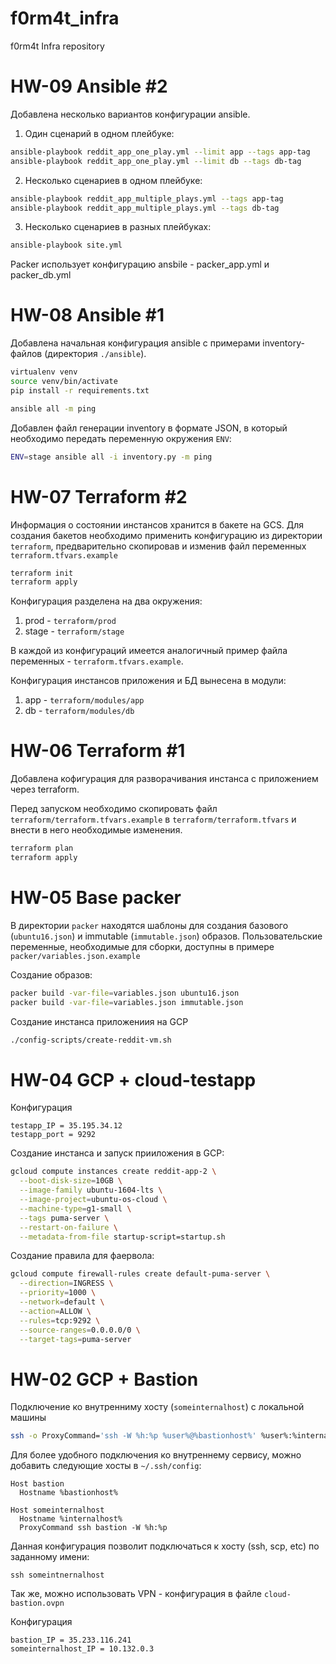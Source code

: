 # f0rm4t_infra
f0rm4t Infra repository

# HW-09 Ansible #2

Добавлена несколько вариантов конфигурации ansible.

1. Один сценарий в одном плейбуке:

```bash
ansible-playbook reddit_app_one_play.yml --limit app --tags app-tag
ansible-playbook reddit_app_one_play.yml --limit db --tags db-tag
```

2. Несколько сценариев в одном плейбуке:

```bash
ansible-playbook reddit_app_multiple_plays.yml --tags app-tag
ansible-playbook reddit_app_multiple_plays.yml --tags db-tag
```

3. Несколько сценариев в разных плейбуках:

```bash
ansible-playbook site.yml
```

Packer использует конфигурацию ansbile - packer_app.yml и packer_db.yml

# HW-08 Ansible #1

Добавлена начальная конфигурация ansible с примерами inventory-файлов (директория `./ansible`).

```bash
virtualenv venv
source venv/bin/activate
pip install -r requirements.txt

ansible all -m ping
```

Добавлен файл генерации inventory в формате JSON, в который необходимо передать переменную окружения `ENV`:

```bash
ENV=stage ansible all -i inventory.py -m ping
```


# HW-07 Terraform #2

Информация о состоянии инстансов хранится в бакете на GCS. Для создания бакетов необходимо применить конфигурацию из директории `terraform`, предварительно скопировав и изменив файл переменных `terraform.tfvars.example`

```bash
terraform init
terraform apply
```

Конфигурация разделена на два окружения:
1. prod - `terraform/prod`
2. stage - `terraform/stage`

В каждой из конфигураций имеется аналогичный пример файла переменных - `terraform.tfvars.example`.

Конфигурация инстансов приложения и БД вынесена в модули:

1. app - `terraform/modules/app`
2. db - `terraform/modules/db`

# HW-06 Terraform #1

Добавлена кофигурация для разворачивания инстанса с приложением через terraform.

Перед запуском необходимо скопировать файл `terraform/terraform.tfvars.example` в `terraform/terraform.tfvars` и внести в него необходимые изменения.

```bash
terraform plan
terraform apply
```

# HW-05 Base packer

В директории `packer` находятся шаблоны для создания базового (`ubuntu16.json`) и immutable (`immutable.json`) образов. Пользовательские переменные, необходимые для сборки, доступны в примере `packer/variables.json.example`

Создание образов:

```bash
packer build -var-file=variables.json ubuntu16.json
packer build -var-file=variables.json immutable.json
```

Создание инстанса приложениия на GCP

```bash
./config-scripts/create-reddit-vm.sh
```

# HW-04 GCP + cloud-testapp

Конфигурация

```
testapp_IP = 35.195.34.12
testapp_port = 9292
```

Создание инстанса и запуск прииложения в GCP:

```bash
gcloud compute instances create reddit-app-2 \
  --boot-disk-size=10GB \
  --image-family ubuntu-1604-lts \
  --image-project=ubuntu-os-cloud \
  --machine-type=g1-small \
  --tags puma-server \
  --restart-on-failure \
  --metadata-from-file startup-script=startup.sh
```

Создание правила для фаервола:

```bash
gcloud compute firewall-rules create default-puma-server \
  --direction=INGRESS \
  --priority=1000 \
  --network=default \
  --action=ALLOW \
  --rules=tcp:9292 \
  --source-ranges=0.0.0.0/0 \
  --target-tags=puma-server
```

# HW-02 GCP + Bastion

Подключение ко внутренниму хосту (`someinternalhost`) с локальной машины

```bash
ssh -o ProxyCommand='ssh -W %h:%p %user%@%bastionhost%' %user%:%internalhost%
```

Для более удобного подключения ко внутреннему сервису, можно добавить следующие хосты в `~/.ssh/config`:

```
Host bastion
  Hostname %bastionhost%

Host someinternalhost
  Hostname %internalhost%
  ProxyCommand ssh bastion -W %h:%p
```

Данная конфигурация позволит подключаться к хосту (ssh, scp, etc) по заданному имени:

```
ssh someintnernalhost
```

Так же, можно использовать VPN - конфигурация в файле `cloud-bastion.ovpn`

Конфигурация

```
bastion_IP = 35.233.116.241
someinternalhost_IP = 10.132.0.3
```
